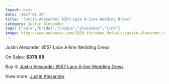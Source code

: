 ```yaml
---
layout: post
date: '2017-01-29'
title: "Justin Alexander 8557 Lace A-line Wedding Dress"
category: Justin Alexander
tags: ["sale","bridal","unique","alexander","line"]
image: http://www.eudances.com/1929-thickbox_default/justin-alexander-8557-lace-a-line-wedding-dress.jpg
---
```

Justin Alexander 8557 Lace A-line Wedding Dress

On Sales: **$379.99**
<a href="https://www.eudances.com/en/justin-alexander/658-justin-alexander-8557-lace-a-line-wedding-dress.html"><amp-img layout="responsive" width="600" height="600" src="//www.eudances.com/1929-thickbox_default/justin-alexander-8557-lace-a-line-wedding-dress.jpg" alt="Justin Alexander 8557 Lace A-line Wedding Dress 0" /></a>
<a href="https://www.eudances.com/en/justin-alexander/658-justin-alexander-8557-lace-a-line-wedding-dress.html"><amp-img layout="responsive" width="600" height="600" src="//www.eudances.com/1930-thickbox_default/justin-alexander-8557-lace-a-line-wedding-dress.jpg" alt="Justin Alexander 8557 Lace A-line Wedding Dress 1" /></a>
<a href="https://www.eudances.com/en/justin-alexander/658-justin-alexander-8557-lace-a-line-wedding-dress.html"><amp-img layout="responsive" width="600" height="600" src="//www.eudances.com/1931-thickbox_default/justin-alexander-8557-lace-a-line-wedding-dress.jpg" alt="Justin Alexander 8557 Lace A-line Wedding Dress 2" /></a>

Buy it: [Justin Alexander 8557 Lace A-line Wedding Dress](https://www.eudances.com/en/justin-alexander/658-justin-alexander-8557-lace-a-line-wedding-dress.html "Justin Alexander 8557 Lace A-line Wedding Dress")

View more: [Justin Alexander](https://www.eudances.com/en/7-justin-alexander "Justin Alexander")